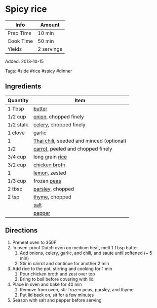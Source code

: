 # Spicy rice

| Info      | Amount     |
| --------- | ---------- |
| Prep Time | 10 min     |
| Cook Time | 50 min     |
| Yields    | 2 servings |

Added: 2013-10-15

Tags: #side #rice #spicy #dinner

## Ingredients

| Quantity  | Item                                                                       |
| --------- | -------------------------------------------------------------------------- |
| 1 Tbsp    | [butter](../Ingredients/butter.md)                                         |
| 1/2 cup   | [onion](../Ingredients/onion.md), chopped finely                           |
| 1/2 stalk | [celery](../Ingredients/celery.md), chopped finely                         |
| 1  clove  | [garlic](../Ingredients/garlic.md)                                         |
| 1         | [Thai chili](../Ingredients/thai%20chili.md), seeded and minced (optional) |
| 1/2       | [carrot](../Ingredients/carrot.md), peeled and chopped finely              |
| 3/4 cup   | long grain [rice](../Ingredients/rice.md)                                  |
| 3/2 cup   | [chicken broth](../Ingredients/chicken%20broth.md)                         |
| 1         | [lemon](../Ingredients/lemon.md), zested                                   |
| 1/3 cup   | frozen [peas](../Ingredients/peas.md)                                      |
| 2 tbsp    | [parsley](../Ingredients/parsley.md), chopped                              |
| 2 tsp     | [thyme](../Ingredients/thyme.md), chopped                                  |
|           | [salt](../Ingredients/salt.md)                                             |
|           | [pepper](../Ingredients/pepper.md)                                         | to taste |

## Directions

1. Preheat oven to 350F
2. In oven-proof Dutch oven on medium heat, melt 1 Tbsp butter
     1. Add onions, celery, garlic, and chili, and saute until softened (~ 5 min)
     2. Stir in carrot and continue for another 2 min
3. Add rice to the pot, stirring and cooking for 1 min
     1. Pour chicken broth and zest over top
     2. Bring to boil before covering with lid
4. Place in oven and bake for 40 min
     1. Remove from oven, stir frozen peas, parsley, and thyme
     2. Put lid back on, sit for a few minutes
5. Season with salt and pepper before serving
